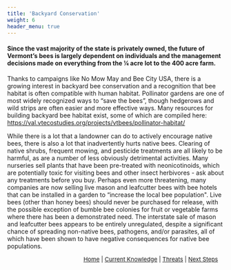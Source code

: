 ```yaml
---
title: 'Backyard Conservation'
weight: 6
header_menu: true
---
```

<div class="lead">
<h4> Since the vast majority of the state is privately owned, the future of Vermont’s bees is largely dependent on individuals and the management decisions made on everything from the ¼ acre lot to the 400 acre farm. </h4> 
</div>

Thanks to campaigns like No Mow May and Bee City USA, there is a growing interest in backyard bee conservation and a recognition that bee habitat is often compatible with human habitat. Pollinator gardens are one of most widely recognized ways to “save the bees”, though hedgerows and wild strips are often easier and more effective ways. Many resources for building backyard bee habitat exist, some of which are compiled here: https://val.vtecostudies.org/projects/vtbees/pollinator-habitat/

While there is a lot that a landowner can do to actively encourage native bees, there is also a lot that inadvertently hurts native bees. Clearing of native shrubs, frequent mowing, and pesticide treatments are all likely to be harmful, as are a number of less obviously detrimental activities. Many nurseries sell plants that have been pre-treated with neonicotinoids, which are potentially toxic for visiting bees and other insect herbivores - ask about any treatments before you buy. Perhaps even more threatening, many companies are now selling live mason and leafcutter bees with bee hotels that can be installed in a garden to “increase the local bee population". Live bees (other than honey bees) should never be purchased for release, with the possible exception of bumble bee colonies for fruit or vegetable farms where there has been a demonstrated need. The interstate sale of mason and leafcutter bees appears to be entirely unregulated, despite a significant chance of spreading non-native bees, pathogens, and/or parasites, all of which have been shown to have negative consequences for native bee populations. 


<p style="font-size: 10pt; text-align: right; margin-right: 3%"><a href="https://vtecostudies.github.io/SoBees_LandingPage/">Home</a> | <a href="https://vtecostudies.github.io/SoBees_Current_Knowledge/">Current Knowledge</a> | <a href="https://vtecostudies.github.io/SoBees_Threats/">Threats</a> | <a href="https://vtecostudies.github.io/SoBees_Next_Steps/">Next Steps</a></p>
